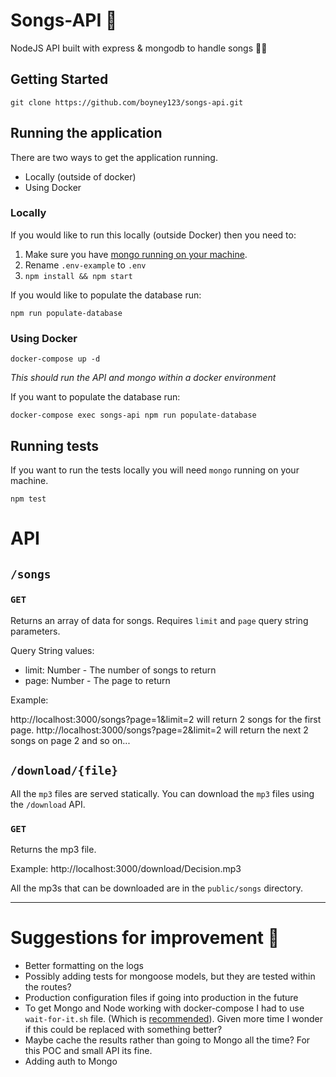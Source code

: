 # Songs-API 🎵

NodeJS API built with express & mongodb to handle songs 🎵🎵

## Getting Started

```
git clone https://github.com/boyney123/songs-api.git
```

## Running the application

There are two ways to get the application running.

- Locally (outside of docker)
- Using Docker

### Locally

If you would like to run this locally (outside Docker) then you need to:

1. Make sure you have [mongo running on your machine](https://docs.mongodb.com/manual/installation/).
2. Rename `.env-example` to `.env`
3. `npm install && npm start`

If you would like to populate the database run:

```
npm run populate-database
```

### Using Docker

```
docker-compose up -d
```

_This should run the API and mongo within a docker environment_

If you want to populate the database run:

```
docker-compose exec songs-api npm run populate-database
```

## Running tests

If you want to run the tests locally you will need `mongo` running on your machine.

```
npm test
```

# API

## `/songs`

### `GET`

Returns an array of data for songs. Requires `limit` and `page` query string parameters.

Query String values:

- limit: Number - The number of songs to return
- page: Number - The page to return

Example:

http://localhost:3000/songs?page=1&limit=2 will return 2 songs for the first page. http://localhost:3000/songs?page=2&limit=2 will return the next 2 songs on page 2 and so on...

## `/download/{file}`

All the `mp3` files are served statically. You can download the `mp3` files using the `/download` API.

### `GET`

Returns the mp3 file.

Example: http://localhost:3000/download/Decision.mp3

All the mp3s that can be downloaded are in the `public/songs` directory.

---

# Suggestions for improvement 🤔

- Better formatting on the logs
- Possibly adding tests for mongoose models, but they are tested within the routes?
- Production configuration files if going into production in the future
- To get Mongo and Node working with docker-compose I had to use `wait-for-it.sh` file. (Which is [recommended](https://github.com/peter-evans/docker-compose-healthcheck/issues/3#issuecomment-329037485)). Given more time I wonder if this could be replaced with something better?
- Maybe cache the results rather than going to Mongo all the time? For this POC and small API its fine.
- Adding auth to Mongo
